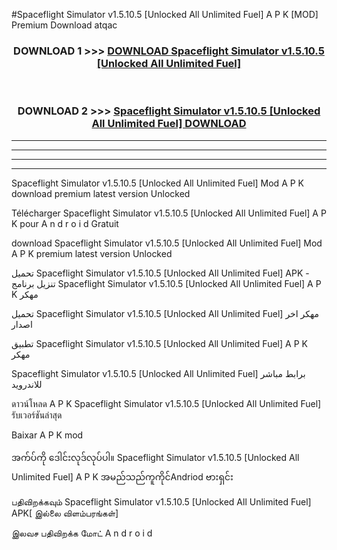 #Spaceflight Simulator v1.5.10.5  [Unlocked All Unlimited Fuel] A P K [MOD] Premium Download atqac



<div align="center">

<h3>DOWNLOAD 1 >>> <a href="https://teeasianyam.web.app?sq=Spaceflight Simulator v1.5.10.5  [Unlocked All Unlimited Fuel]">DOWNLOAD Spaceflight Simulator v1.5.10.5  [Unlocked All Unlimited Fuel] </a></h3><br>

<h3>DOWNLOAD 2 >>> <a href="https://teeasianyam.web.app?sq=Spaceflight Simulator v1.5.10.5  [Unlocked All Unlimited Fuel] ">Spaceflight Simulator v1.5.10.5  [Unlocked All Unlimited Fuel]  DOWNLOAD </a></h3>

</div>


----------------------------------------------------------

----------------------------------------------------------

----------------------------------------------------------

----------------------------------------------------------


Spaceflight Simulator v1.5.10.5  [Unlocked All Unlimited Fuel]  Mod A P K download premium latest version Unlocked

Télécharger Spaceflight Simulator v1.5.10.5  [Unlocked All Unlimited Fuel]  A P K pour A n d r o i d Gratuit

download Spaceflight Simulator v1.5.10.5  [Unlocked All Unlimited Fuel]  Mod A P K premium latest version Unlocked

تحميل Spaceflight Simulator v1.5.10.5  [Unlocked All Unlimited Fuel]  APK - تنزيل برنامج Spaceflight Simulator v1.5.10.5  [Unlocked All Unlimited Fuel]  A P K مهكر

تحميل Spaceflight Simulator v1.5.10.5  [Unlocked All Unlimited Fuel]  مهكر اخر اصدار

تطبيق Spaceflight Simulator v1.5.10.5  [Unlocked All Unlimited Fuel]  A P K مهكر

Spaceflight Simulator v1.5.10.5  [Unlocked All Unlimited Fuel]  برابط مباشر للاندرويد

ดาวน์โหลด A P K Spaceflight Simulator v1.5.10.5  [Unlocked All Unlimited Fuel]  รับเวอร์ชันล่าสุด

Baixar A P K mod

အက်ပ်ကို ဒေါင်းလုဒ်လုပ်ပါ။ Spaceflight Simulator v1.5.10.5  [Unlocked All Unlimited Fuel]  A P K အမည်သည်ကူကိုင်Andriod ဗားရှင်း

பதிவிறக்கவும் Spaceflight Simulator v1.5.10.5  [Unlocked All Unlimited Fuel]  APK[ இல்லை விளம்பரங்கள்] 
 
இலவச பதிவிறக்க மோட் A n d r o i d



